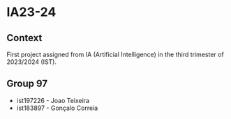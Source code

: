 # IA23-24
## Context
First project assigned from IA (Artificial Intelligence) in the third trimester of 2023/2024 (IST).

## Group 97

- ist197226 - Joao Teixeira
- ist183897 - Gonçalo Correia
